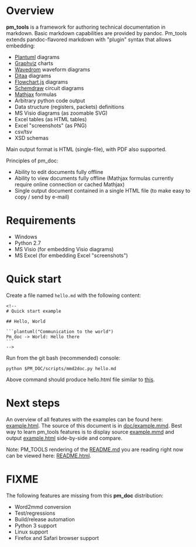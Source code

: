 # Overview

**pm_tools** is a framework for authoring technical documentation in markdown. Basic markdown
capabilities are provided by pandoc. Pm_tools extends pandoc-flavored markdown with "plugin" syntax
that allows embedding:

* [Plantuml](http://plantuml.com) diagrams
* [Graphviz](http://www.graphviz.org) charts
* [Wavedrom](http://wavedrom.com) waveform diagrams
* [Ditaa](http://ditaa.sourceforge.net) diagrams
* [Flowchart.js](http://flowchart.js.org) diagrams
* [Schemdraw](https://cdelker.bitbucket.io/SchemDraw/SchemDraw.html) circuit diagrams
* [Mathjax](https://www.mathjax.org) formulas
* Arbitrary python code output
* Data structure (registers, packets) definitions
* MS Visio diagrams (as zoomable SVG)
* Excel tables (as HTML tables)
* Excel "screenshots" (as PNG)
* csv/tsv
* XSD schemas

Main output format is HTML (single-file), with PDF also supported.

Principles of pm_doc:

* Ability to edit documents fully offline
* Ability to view documents fully offline (Mathjax formulas currently require online connection or
  cached Mathjax)
* Single output document contained in a single HTML file (to make easy to copy / send by e-mail)

# Requirements

* Windows
* Python 2.7
* MS Visio (for embedding Visio diagrams)
* MS Excel (for embedding Excel "screenshots")

# Quick start

Create a file named `hello.md` with the following content:

    <!--
    # Quick start example

    ## Hello, World

    ```plantuml("Communication to the world")
    Pm_doc -> World: Hello there
    ```
    -->

Run from the git bash (recommended) console:

    python $PM_DOC/scripts/mmd2doc.py hello.md

Above command should produce hello.html file similar to
[this](https://glexey.github.io/pm_tools/doc/hello_world/hello.html).

# Next steps

An overview of all features with the examples can be found here:
[example.html](https://glexey.github.io/pm_tools/doc/example.html). The source of this document is
in [doc/example.mmd](doc/example.mmd). Best way to learn pm_tools features is to display source
[example.mmd](doc/example.mmd) and output
[example.html](https://glexey.github.io/pm_tools/doc/example.html) side-by-side and compare.

Note: PM_TOOLS rendering of the [README.md](README.md) you are reading right now can be viewed here:
[README.html](https://glexey.github.io/pm_tools/README.html).

# FIXME

The following features are missing from this **pm_doc** distribution:

* Word2mmd conversion
* Test/regressions
* Build/release automation
* Python 3 support
* Linux support
* Firefox and Safari browser support
